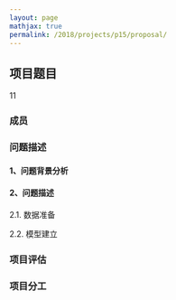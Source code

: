 ```yaml
---
layout: page
mathjax: true
permalink: /2018/projects/p15/proposal/
---
```


## 项目题目
11
### 成员

### 问题描述

#### 1、问题背景分析

#### 2、问题描述

2.1. 数据准备

2.2. 模型建立

### 项目评估

### 项目分工
